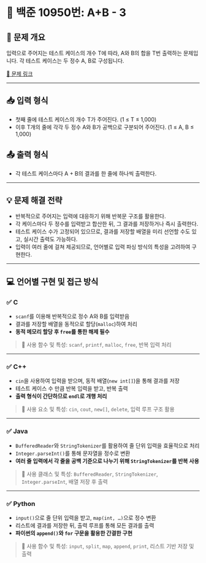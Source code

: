 # 📘 백준 10950번: A+B - 3

## 📝 문제 개요
입력으로 주어지는 테스트 케이스의 개수 T에 따라, A와 B의 합을 T번 출력하는 문제입니다. 각 테스트 케이스는 두 정수 A, B로 구성됩니다.

[🔗 문제 링크](https://www.acmicpc.net/problem/10950)

---

## 📥 입력 형식
- 첫째 줄에 테스트 케이스의 개수 T가 주어진다. (1 ≤ T ≤ 1,000)
- 이후 T개의 줄에 각각 두 정수 A와 B가 공백으로 구분되어 주어진다. (1 ≤ A, B ≤ 1,000)

## 📤 출력 형식
- 각 테스트 케이스마다 A + B의 결과를 한 줄에 하나씩 출력한다.

---

## 💡 문제 해결 전략
- 반복적으로 주어지는 입력에 대응하기 위해 반복문 구조를 활용한다.
- 각 케이스마다 두 정수를 입력받고 합산한 뒤, 그 결과를 저장하거나 즉시 출력한다.
- 테스트 케이스 수가 고정되어 있으므로, 결과를 저장할 배열을 미리 선언할 수도 있고, 실시간 출력도 가능하다.
- 입력이 여러 줄에 걸쳐 제공되므로, 언어별로 입력 파싱 방식의 특성을 고려하여 구현한다.

---

## 💻 언어별 구현 및 접근 방식

### ✅ C
- `scanf`를 이용해 반복적으로 정수 A와 B를 입력받음
- 결과를 저장할 배열을 동적으로 할당(`malloc`)하여 처리
- **동적 메모리 할당 후 `free`를 통한 해제 필수**

> 📌 사용 함수 및 특성: `scanf`, `printf`, `malloc`, `free`, 반복 입력 처리

---

### ✅ C++
- `cin`을 사용하여 입력을 받으며, 동적 배열(`new int[]`)을 통해 결과를 저장
- 테스트 케이스 수 만큼 반복 입력을 받고, 반복 출력
- **출력 형식이 간단하므로 `endl`로 개행 처리**

> 📌 사용 요소 및 특성: `cin`, `cout`, `new[]`, `delete`, 입력 루프 구조 활용

---

### ✅ Java
- `BufferedReader`와 `StringTokenizer`를 활용하여 줄 단위 입력을 효율적으로 처리
- `Integer.parseInt()`를 통해 문자열을 정수로 변환
- **여러 줄 입력에서 각 줄을 공백 기준으로 나누기 위해 `StringTokenizer`를 반복 사용**

> 📌 사용 클래스 및 특성: `BufferedReader`, `StringTokenizer`, `Integer.parseInt`, 배열 저장 후 출력

---

### ✅ Python
- `input()`으로 줄 단위 입력을 받고, `map(int, …)`으로 정수 변환
- 리스트에 결과를 저장한 뒤, 출력 루프를 통해 모든 결과를 출력
- **파이썬의 `append()`와 `for` 구문을 활용한 간결한 구현**

> 📌 사용 함수 및 특성: `input`, `split`, `map`, `append`, `print`, 리스트 기반 저장 및 출력